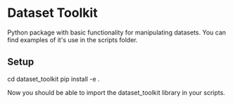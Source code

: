 # Dataset Toolkit

Python package with basic functionality for manipulating datasets. You can find examples of it's use in the scripts folder.

## Setup

  cd dataset_toolkit
  pip install -e .
  
Now you should be able to import the dataset_toolkit library in your scripts.

